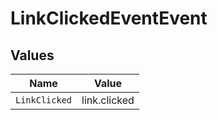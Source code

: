 # LinkClickedEventEvent


## Values

| Name          | Value         |
| ------------- | ------------- |
| `LinkClicked` | link.clicked  |